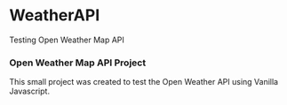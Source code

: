 # WeatherAPI

Testing Open Weather Map API

### Open Weather Map API Project

This small project was created to test the Open Weather API using Vanilla Javascript.

